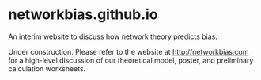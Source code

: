 # networkbias.github.io
An interim website to discuss how network theory predicts bias.

Under construction. Please refer to the website at http://networkbias.com for a high-level discussion of our theoretical model, poster, and preliminary calculation worksheets.
